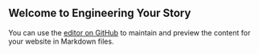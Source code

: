 ## Welcome to Engineering Your Story

You can use the [editor on GitHub](https://github.com/saramoohead/engineering-your-story/edit/gh-pages/index.md) to maintain and preview the content for your website in Markdown files.

